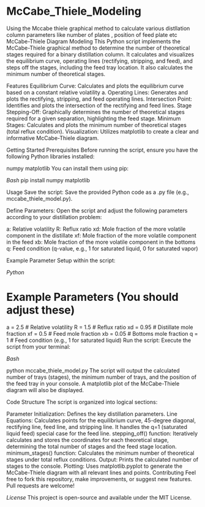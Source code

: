 # McCabe_Thiele_Modeling

Using the Mccabe thiele graphical method to calculate various distllation column parameters like number of plates , position of feed plate etc
McCabe-Thiele Diagram Modeling
This Python script implements the McCabe-Thiele graphical method to determine the number of theoretical stages required for a binary distillation column. It calculates and visualizes the equilibrium curve, operating lines (rectifying, stripping, and feed), and steps off the stages, including the feed tray location. It also calculates the minimum number of theoretical stages.

Features
Equilibrium Curve: Calculates and plots the equilibrium curve based on a constant relative volatility a.
Operating Lines: Generates and plots the rectifying, stripping, and feed operating lines.
Intersection Point: Identifies and plots the intersection of the rectifying and feed lines.
Stage Stepping-Off: Graphically determines the number of theoretical stages required for a given separation, highlighting the feed stage.
Minimum Stages: Calculates and plots the minimum number of theoretical stages (total reflux condition).
Visualization: Utilizes matplotlib to create a clear and informative McCabe-Thiele diagram.


Getting Started
Prerequisites
Before running the script, ensure you have the following Python libraries installed:

numpy
matplotlib
You can install them using pip:

*Bash*
pip install numpy matplotlib


Usage
Save the script: Save the provided Python code as a .py file (e.g., mccabe_thiele_model.py).

Define Parameters: Open the script and adjust the following parameters according to your distillation problem:

a: Relative volatility
R: Reflux ratio
xd: Mole fraction of the more volatile component in the distillate
xf: Mole fraction of the more volatile component in the feed
xb: Mole fraction of the more volatile component in the bottoms
q: Feed condition (q-value, e.g., 1 for saturated liquid, 0 for saturated vapor)

Example Parameter Setup within the script:

*Python*

# Example Parameters (You should adjust these)
a = 2.5   # Relative volatility
R = 1.5   # Reflux ratio
xd = 0.95 # Distillate mole fraction
xf = 0.5  # Feed mole fraction
xb = 0.05 # Bottoms mole fraction
q = 1     # Feed condition (e.g., 1 for saturated liquid)
Run the script: Execute the script from your terminal:

*Bash*

python mccabe_thiele_model.py
The script will output the calculated number of trays (stages), the minimum number of trays, and the position of the feed tray in your console. A matplotlib plot of the McCabe-Thiele diagram will also be displayed.

Code Structure
The script is organized into logical sections:

Parameter Initialization: Defines the key distillation parameters.
Line Equations: Calculates points for the equilibrium curve, 45-degree diagonal, rectifying line, feed line, and stripping line. It handles the q=1 (saturated liquid feed) special case for the feed line.
stepping_off() function: Iteratively calculates and stores the coordinates for each theoretical stage, determining the total number of stages and the feed stage location.
minimum_stages() function: Calculates the minimum number of theoretical stages under total reflux conditions.
Output: Prints the calculated number of stages to the console.
Plotting: Uses matplotlib.pyplot to generate the McCabe-Thiele diagram with all relevant lines and points.
Contributing
Feel free to fork this repository, make improvements, or suggest new features. Pull requests are welcome!

*License*
This project is open-source and available under the MIT License.

